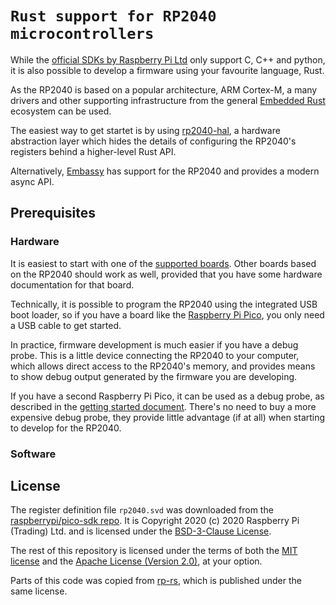 # `Rust support for RP2040 microcontrollers`

While the [official SDKs by Raspberry Pi
Ltd](https://www.raspberrypi.com/documentation/microcontrollers/rp2040.html#software-development)
only support C, C++ and python, it is also possible to develop a firmware
using your favourite language, Rust.

As the RP2040 is based on a popular architecture, ARM Cortex-M, a many
drivers and other supporting infrastructure from the general [Embedded
Rust](https://github.com/rust-embedded/awesome-embedded-rust/blob/master/README.md)
ecosystem can be used.

The easiest way to get startet is by using
[rp2040-hal](https://crates.io/crates/rp2040-hal), a hardware abstraction
layer which hides the details of configuring the RP2040's registers
behind a higher-level Rust API.

Alternatively, [Embassy](https://embassy.dev/) has support for the RP2040 and
provides a modern async API.

## Prerequisites

### Hardware

It is easiest to start with one of the [supported boards](https://github.com/rp-rs/rp-hal-boards/#packages).
Other boards based on the RP2040 should work as well, provided that you have some hardware documentation
for that board.

Technically, it is possible to program the RP2040 using the integrated USB boot loader, so if you have a board like the
[Raspberry Pi Pico](https://www.raspberrypi.com/products/raspberry-pi-pico/), you only need a USB cable to get started.

In practice, firmware development is much easier if you have a debug probe. This is a little device connecting
the RP2040 to your computer, which allows direct access to the RP2040's memory, and provides means to show debug
output generated by the firmware you are developing.

If you have a second Raspberry Pi Pico, it can be used as a debug probe, as described in the
[getting started document](https://datasheets.raspberrypi.com/pico/getting-started-with-pico.pdf#picoprobe_section).
There's no need to buy a more expensive debug probe, they provide little advantage (if at all) when starting
to develop for the RP2040.

### Software



## License

The register definition file `rp2040.svd` was downloaded from the
[raspberrypi/pico-sdk repo](https://raw.githubusercontent.com/raspberrypi/pico-sdk/26653ea81e340cacee55025d110c3e014a252a87/src/rp2040/hardware_regs/rp2040.svd).
It is Copyright 2020 (c) 2020 Raspberry Pi (Trading) Ltd. and is licensed
under the [BSD-3-Clause License](LICENSE-Raspberry-Pi).

The rest of this repository is licensed under the terms of both the
[MIT license](LICENSE-MIT) and the [Apache License (Version 2.0)](LICENSE-APACHE), at your option.

Parts of this code was copied from [rp-rs](https://github.com/rp-rs/), which is published under the same license.
